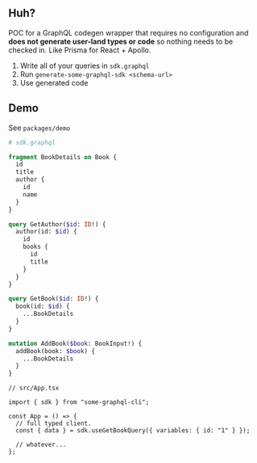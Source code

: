 ## Huh?

POC for a GraphQL codegen wrapper that requires no configuration and **does not generate user-land types or code** so nothing needs to be checked in. Like Prisma for React + Apollo.

1. Write all of your queries in `sdk.graphql`
2. Run `generate-some-graphql-sdk <schema-url>`
3. Use generated code

## Demo

See `packages/demo`

```graphql
# sdk.graphql

fragment BookDetails on Book {
  id
  title
  author {
    id
    name
  }
}

query GetAuthor($id: ID!) {
  author(id: $id) {
    id
    books {
      id
      title
    }
  }
}

query GetBook($id: ID!) {
  book(id: $id) {
    ...BookDetails
  }
}

mutation AddBook($book: BookInput!) {
  addBook(book: $book) {
    ...BookDetails
  }
}
```

```tsx
// src/App.tsx

import { sdk } from "some-graphql-cli";

const App = () => {
  // full typed client.
  const { data } = sdk.useGetBookQuery({ variables: { id: "1" } });

  // whatever...
};
```
